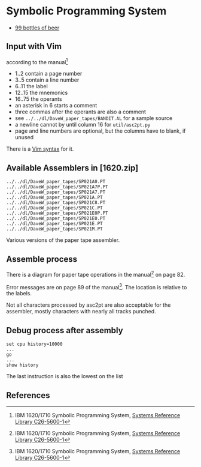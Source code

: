 # Symbolic Programming System

- [99 bottles of beer](03-99-bottles/README.md)

## Input with Vim

according to the manual[^SPS]

- 1..2 contain a page number
- 3..5 contain a line number
- 6..11 the label
- 12..15 the mnemonics
- 16..75 the operants
- an asterisk in 6 starts a comment
- three commas after the operants are also a comment
- see `../../dl/DaveW_paper_tapes/BANDIT.AL` for a sample source
- a newline cannot by until column 16 for `util/asc2pt.py`
- page and line numbers are optional, but the columns have to blank, if unused

There is a [Vim syntax](ibm1620-sps.vim) for it.


## Available Assemblers in [1620.zip]

```
../../dl/DaveW_paper_tapes/SP021A0.PT
../../dl/DaveW_paper_tapes/SP021A7P.PT
../../dl/DaveW_paper_tapes/SP021A7.PT
../../dl/DaveW_paper_tapes/SP021A.PT
../../dl/DaveW_paper_tapes/SP021C8.PT
../../dl/DaveW_paper_tapes/SP021C.PT
../../dl/DaveW_paper_tapes/SP021E0P.PT
../../dl/DaveW_paper_tapes/SP021E0.PT
../../dl/DaveW_paper_tapes/SP021E.PT
../../dl/DaveW_paper_tapes/SP021M.PT
```

Various versions of the paper tape assembler.


## Assemble process

There is a diagram for paper tape operations in the manual[^SPS] on page 82.

Error messages are on page 89 of the manual[^SPS].  The location is relative
to the labels.

Not all characters processed by asc2pt are also acceptable for the assembler,
mostly characters with nearly all tracks punched.


## Debug process after assembly

```
set cpu history=10000
...
go
...
show history
```

The last instruction is also the lowest on the list



## References 

[^SPS]: IBM 1620/1710 Symbolic Programming System, [Systems Reference Library C26-5600-1](C26-5600-1_Symbolic_Programming_System_Apr63.pdf)
